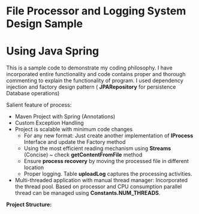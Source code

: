 #  File Processor and Logging System Design Sample

# Using Java Spring

This is a sample code to demonstrate my coding philosophy. I have incorporated entire functionality and code contains proper and thorough commenting to explain the functionality of program. I used dependency injection and factory design pattern ( **JPARepository** for persistence Database operations)

Salient feature of process:

- Maven Project with Spring (Annotations)
- Custom Exception Handling
- Project is scalable with minimum code changes
  - For any new format: Just create another implementation of **IProcess** Interface and update the Factory method
  - Using the most efficient reading mechanism using **Streams** (Concise) ~ check **getContentFromFile** method
  - Ensure **process recovery** by moving the processed file in different location
  - Proper logging. Table **uploadLog** captures the processing activities.
- Multi-threaded application with manual thread manager: Incorporated the thread pool. Based on processor and CPU consumption parallel thread can be managed using **Constants.NUM\_THREADS**.

**Project Structure:**
